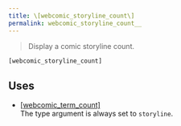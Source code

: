 ```yaml
---
title: \[webcomic_storyline_count\]
permalink: webcomic_storyline_count__
---
```


> Display a comic storyline count.

```php
[webcomic_storyline_count]
```

## Uses
- [[webcomic_term_count]](webcomic_term_count__)  
The type argument is always set to `storyline`.

